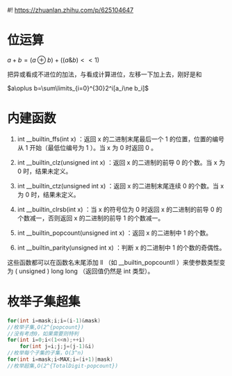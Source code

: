 #! https://zhuanlan.zhihu.com/p/625104647
# 位运算
$a+b=(a\oplus b)+((a\&b)<<1)$

把异或看成不进位的加法，与看成计算进位，左移一下加上去，刚好是和

$a\oplus b=\sum\limits_{i=0}^{30}2^i[a_i\ne b_i]$
# 内建函数
1. int __builtin_ffs(int x) ：返回 x 的二进制末尾最后一个 1 的位置，位置的编号从 1 开始（最低位编号为 1 ）。当 x 为 0 时返回 0 。

2. int __builtin_clz(unsigned int x) ：返回 x 的二进制的前导 0 的个数。当 x 为 0 时，结果未定义。

3. int __builtin_ctz(unsigned int x) ：返回 x 的二进制末尾连续 0 的个数。当 x 为 0 时，结果未定义。

4. int __builtin_clrsb(int x) ：当 x 的符号位为 0 时返回 x 的二进制的前导 0 的个数减一，否则返回 x 的二进制的前导 1 的个数减一。

5. int __builtin_popcount(unsigned int x) ：返回 x 的二进制中 1 的个数。

6. int __builtin_parity(unsigned int x) ：判断 x 的二进制中 1 的个数的奇偶性。

这些函数都可以在函数名末尾添加 ll （如 __builtin_popcountll ）来使参数类型变为 ( unsigned ) long long （返回值仍然是 int 类型）。
# 枚举子集超集
```cpp
for(int i=mask;i;i=(i-1)&mask)
//枚举子集,O(2^{popcount})
//没有考虑0，如果需要则特判
for(int i=0;i<(1<<n);++i)
    for(int j=i;j;j=(j-1)&i)
//枚举每个子集的子集，O(3^n)
for(int i=mask;i<MAX;i=(i+1)|mask)
//枚举超集,O(2^{TotalDigit-popcount})
```